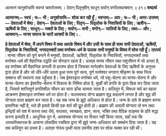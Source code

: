 

आत्मानं चानुशोचामि भवन्तं चामरोत्तमम् । देवान् पितृृनृषीन् साधून् सर्वान् वर्णांस्तथाश्रमान् ॥ ३१॥ **शब्दार्थ** 

**आत्मानम्—** **स्वयं** **; च—** **भी** **; अनुशोचामि—** **शोक कर रही हूँ** **; भवन्तम्—** **आप** **; च—** **भी** **; अमर-उत्तमम्—** **देवताओं में श्रेष्ठ** **;** **देवान्—** **देवताओं के लिए** **; पितृन्—** **पितृलोक के निवासियों के लिए** **; ऋषीन्—** **ऋषियों के लिए** **; साधून्—** **भक्तों के लिए** **;** **सर्वान्—** **सभी** **; वर्णान्—** **जातियों के लिए** **; तथा—** **और** **; आश्रमान्—** **मानव समाज के चारों आश्रमों के लिए।** **.** 

**हे देवताओं में श्रेष्ठ, मैं अपने विषय में तथा आपके विषय में और उसी के साथ ही साथ** **सभी देवताओं, ऋषियों, पितृलोक के निवासियों, भगवद्भक्तों तथा वर्णाश्रम-धर्म के पालक** **सभी मनुष्यों के विषय में सोच रही हूँ।** **तात्पर्य** : मानव जीवन को पूर्ण बनाने में मनुष्यों, देवातओं, ऋषियों, पितृलोक के निवासियों, भगवद्भक्तों तथा वर्णाश्रम-धर्म की वैज्ञानिक पद्धति का योगदान रहता है। अतएव मानव जीवन तथा पशुजीवन में जो अन्तर है, वह वर्णाश्रम की वैज्ञानिक प्रणाली से प्रारश्भ होता है जिसका मार्गदर्शन देवताओं के लिए ऋषियों के अनुभव द्वारा होता है और जो धीरे-धीरे उठता हुआ परम पूर्ण सत्य, पूर्ण परमेश्वर भगवान् श्रीकृष्ण के साथ नित्य सश्बन्ध की स्थापना तक पहुँचता है। जब ईश्वरकृत वर्णाश्रम धर्म, जो पशु-चेतना का मानव-चेतना में और मानव-चेतना का ईश्वरीय-चेतना में विकास के निमित्त होता है, मूर्खों की प्रगति के द्वारा छिन्न कर दिया जाता है, जिससे शान्तिपूर्ण प्रगतिशील जीवन का सारा ढाँचा चरमरा जाता है। कलियुग में, विषधर सर्प का पहला आक्रमण ईश्वरकृत वर्णाश्रम धर्म पर होता है। फलस्वरूप योग्य ब्राह्मण शूद्र कहलाने लगता है और शूद्र की योग्यता वाला ब्राह्मण बन जाता है। यह सब जन्म के झूठे अधिकार से होता है। जन्म के दावे से ब्राह्मण बनना प्रामाणिक नहीं है, भले ही इससे किसी एक शर्त की पूॢत होती हो। ब्राह्मण की असली योग्यता तो मन तथा इन्द्रियों को वश में करना तथा धैर्य, सरलता, स्वच्छता, ज्ञान, सत्य, भक्ति तथा वैदिक वाङ्मय के प्रति श्रद्धा करना इत्यादि है। आधुनिक युग में, आवश्यक योग्यता पर विचार नहीं किया जाता, यहाँ तक कि *रामचरितमानस* के अत्यन्त लोकप्रिय रचयिता द्वारा भी झूठे जन्म-अधिकार को समर्थन दिया जाता है। यह सब कलियुग का प्रभाव है। अतएव गोरूप पृथ्वी माता दयनीय दशा पर शोक व्यक्त कर रही थीं। 